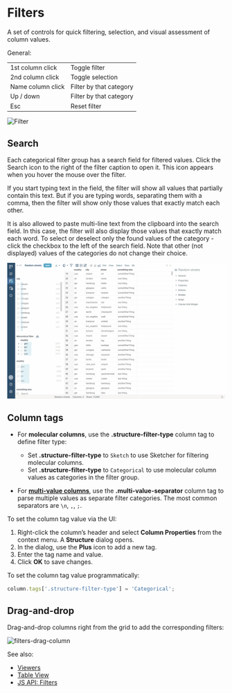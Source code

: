 <!-- TITLE: Filters -->
<!-- SUBTITLE: -->

# Filters

A set of controls for quick filtering, selection, and visual assessment of column values.

General:

|                   |                         |
|-------------------|-------------------------|
| 1st column click  | Toggle filter           |
| 2nd column click  | Toggle selection        |
| Name column click | Filter by that category |
| Up / down         | Filter by that category |
| Esc               | Reset filter            |

![Filter](../../uploads/gifs/filter.gif "Filter")

## Search

Each categorical filter group has a search field for filtered values. Click the Search icon to the right of the filter
caption to open it. This icon appears when you hover the mouse over the filter.

If you start typing text in the field, the filter will show all values that partially contain this text. But if you are
typing words, separating them with a comma, then the filter will show only those values that exactly match each other.

It is also allowed to paste multi-line text from the clipboard into the search field. In this case, the filter will also
display those values that exactly match each word. To select or deselect only the found values of the category - click
the checkbox to the left of the search field. Note that other (not displayed) values of the categories do not change
their choice.

![Filter](../../uploads/gifs/filter-search.gif "Filter")

## Column tags

* For **molecular columns**, use the **.structure-filter-type** column tag to
  define filter type:
  * Set **.structure-filter-type** to `Sketch` to use Sketcher for filtering
    molecular columns.
  * Set **.structure-filter-type** to `Categorical` to use molecular column
    values as categories in the filter group.

* For [**multi-value columns**](https://community.datagrok.ai/t/visualization-related-updates/521/12?u=skalkin),
 use the **.multi-value-separator** column tag to
  parse multiple values as separate filter categories. The most common
  separators are `\n`, `,`, `;`.

To set the column tag value via the UI:

1. Right-click the column’s header and select **Column Properties** from the
   context menu. A **Structure** dialog opens.
1. In the dialog, use the **Plus** icon to add a new tag.
1. Enter the tag name and value.
1. Click **OK** to save changes.

To set the column tag value programmatically:

```javascript
column.tags['.structure-filter-type'] = 'Categorical';
```

## Drag-and-drop

Drag-and-drop columns right from the grid to add the corresponding filters:

![filters-drag-column](filters-drag-column.gif)

See also:

* [Viewers](../viewers.md)
* [Table View](../../datagrok/table-view.md)
* [JS API: Filters](https://public.datagrok.ai/js/samples/ui/viewers/types/filters)
